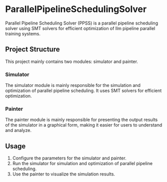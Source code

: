 # ParallelPipelineSchedulingSolver

Parallel Pipeline Scheduling Solver (PPSS) is a parallel pipeline scheduling solver using SMT solvers for efficient optimization of llm pipeline parallel training systems.

## Project Structure

This project mainly contains two modules: simulator and painter.

### Simulator

The simulator module is mainly responsible for the simulation and optimization of parallel pipeline scheduling. It uses SMT solvers for efficient optimization.

### Painter

The painter module is mainly responsible for presenting the output results of the simulator in a graphical form, making it easier for users to understand and analyze.

## Usage

1. Configure the parameters for the simulator and painter.
2. Run the simulator for simulation and optimization of parallel pipeline scheduling.
3. Use the painter to visualize the simulation results.

